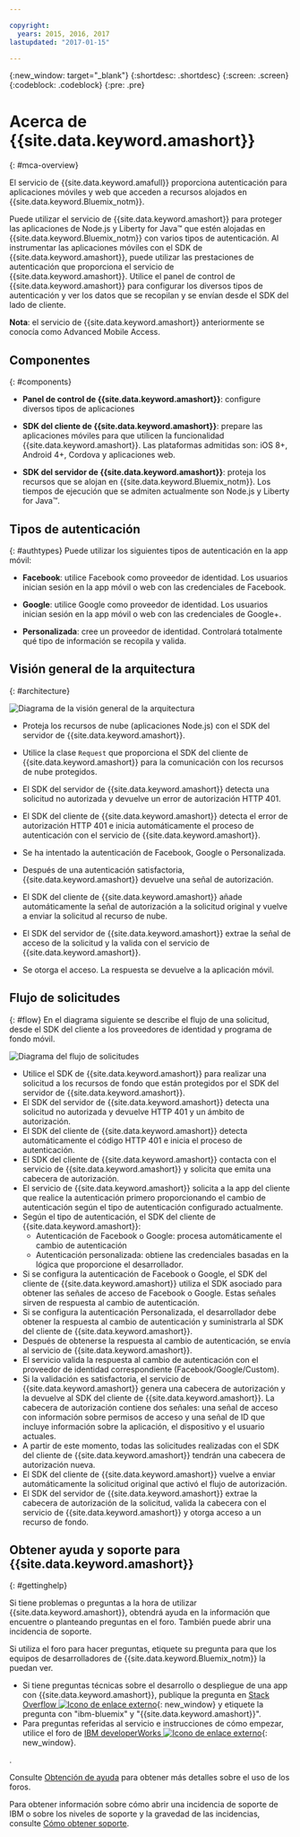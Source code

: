 ```yaml
---

copyright:
  years: 2015, 2016, 2017
lastupdated: "2017-01-15"

---
```


{:new_window: target="_blank"}
{:shortdesc: .shortdesc}
{:screen: .screen}
{:codeblock: .codeblock}
{:pre: .pre}

# Acerca de {{site.data.keyword.amashort}}
{: #mca-overview}


El servicio de {{site.data.keyword.amafull}} proporciona autenticación para aplicaciones móviles y web que acceden a recursos alojados en {{site.data.keyword.Bluemix_notm}}.

Puede utilizar el servicio de {{site.data.keyword.amashort}} para proteger las aplicaciones de Node.js y Liberty for Java&trade; que estén alojadas en {{site.data.keyword.Bluemix_notm}} con varios tipos de autenticación. Al instrumentar las aplicaciones móviles con el SDK de {{site.data.keyword.amashort}}, puede utilizar las prestaciones de autenticación que proporciona el servicio de {{site.data.keyword.amashort}}. Utilice el panel de control de {{site.data.keyword.amashort}} para configurar los diversos tipos de autenticación y ver los datos que se recopilan y se envían desde el SDK del lado de cliente.

**Nota**: el servicio de {{site.data.keyword.amashort}} anteriormente se conocía como Advanced Mobile Access.

## Componentes
{: #components}

* **Panel de control de {{site.data.keyword.amashort}}**: configure diversos tipos de aplicaciones

* **SDK del cliente de {{site.data.keyword.amashort}}**: prepare las aplicaciones móviles para que utilicen la funcionalidad {{site.data.keyword.amashort}}. Las plataformas admitidas son: iOS 8+, Android 4+, Cordova y aplicaciones web.

* **SDK del servidor de {{site.data.keyword.amashort}}**: proteja los recursos que se alojan en {{site.data.keyword.Bluemix_notm}}. Los tiempos de ejecución que se admiten actualmente son Node.js y Liberty for Java&trade;.

## Tipos de autenticación
{: #authtypes}
Puede utilizar los siguientes tipos de autenticación en la app móvil:

* **Facebook**: utilice Facebook como proveedor de identidad. Los usuarios inician sesión en la app móvil o web con las credenciales de Facebook.

* **Google**: utilice Google como proveedor de identidad. Los usuarios inician sesión en la app móvil o web con las credenciales de Google+.

* **Personalizada**: cree un proveedor de identidad. Controlará totalmente qué tipo de información se recopila y valida.

## Visión general de la arquitectura
{: #architecture}

![Diagrama de la visión general de la arquitectura](images/mca-overview.jpg)

* Proteja los recursos de nube (aplicaciones Node.js) con el SDK del servidor de {{site.data.keyword.amashort}}.

* Utilice la clase `Request` que proporciona el SDK del cliente de {{site.data.keyword.amashort}} para la comunicación con los recursos de nube protegidos.

* El SDK del servidor de {{site.data.keyword.amashort}} detecta una solicitud no autorizada y devuelve un error de autorización HTTP 401.

* El SDK del cliente de {{site.data.keyword.amashort}} detecta el error de autorización HTTP 401 e inicia automáticamente el proceso de autenticación con el servicio de {{site.data.keyword.amashort}}.

* Se ha intentado la autenticación de Facebook, Google o Personalizada.

* Después de una autenticación satisfactoria, {{site.data.keyword.amashort}} devuelve una señal de autorización.

* El SDK del cliente de {{site.data.keyword.amashort}} añade automáticamente la señal de autorización a la solicitud original y vuelve a enviar la solicitud al recurso de nube.

* El SDK del servidor de {{site.data.keyword.amashort}} extrae la señal de acceso de la solicitud y la valida con el servicio de {{site.data.keyword.amashort}}.

* Se otorga el acceso.  La respuesta se devuelve a la aplicación móvil.

## Flujo de solicitudes
{: #flow}
En el diagrama siguiente se describe el flujo de una solicitud, desde el SDK del cliente a los proveedores de identidad y programa de fondo móvil.

![Diagrama del flujo de solicitudes](images/mca-sequence-overview.jpg)

* Utilice el SDK de {{site.data.keyword.amashort}} para realizar una solicitud a los recursos de fondo que están protegidos por el SDK del servidor de {{site.data.keyword.amashort}}.
* El SDK del servidor de {{site.data.keyword.amashort}} detecta una solicitud no autorizada y devuelve HTTP 401 y un ámbito de autorización.
* El SDK del cliente de {{site.data.keyword.amashort}} detecta automáticamente el código HTTP 401 e inicia el proceso de autenticación.
* El SDK del cliente de {{site.data.keyword.amashort}} contacta con el servicio de {{site.data.keyword.amashort}} y solicita que emita una cabecera de autorización.
* El servicio de {{site.data.keyword.amashort}} solicita a la app del cliente que realice la autenticación primero proporcionando el cambio de autenticación según el tipo de autenticación configurado actualmente.
* Según el tipo de autenticación, el SDK del cliente de {{site.data.keyword.amashort}}:
   * Autenticación de Facebook o Google: procesa automáticamente el cambio de autenticación
   * Autenticación personalizada: obtiene las credenciales basadas en la lógica que proporcione el desarrollador.
* Si se configura la autenticación de Facebook o Google, el SDK del cliente de {{site.data.keyword.amashort}} utiliza el SDK asociado para obtener las señales de acceso de Facebook o Google. Estas señales sirven de respuesta al cambio de autenticación.
* Si se configura la autenticación Personalizada, el desarrollador debe obtener la respuesta al cambio de autenticación y suministrarla al SDK del cliente de {{site.data.keyword.amashort}}.
* Después de obtenerse la respuesta al cambio de autenticación, se envía al servicio de {{site.data.keyword.amashort}}.
* El servicio valida la respuesta al cambio de autenticación con el proveedor de identidad correspondiente (Facebook/Google/Custom).
* Si la validación es satisfactoria, el servicio de {{site.data.keyword.amashort}} genera una cabecera de autorización y la devuelve al SDK del cliente de {{site.data.keyword.amashort}}. La cabecera de autorización contiene dos señales: una señal de acceso con información sobre permisos de acceso y una señal de ID que incluye información sobre la aplicación, el dispositivo y el usuario actuales.
* A partir de este momento, todas las solicitudes realizadas con el SDK del cliente de {{site.data.keyword.amashort}} tendrán una cabecera de autorización nueva.
* El SDK del cliente de {{site.data.keyword.amashort}} vuelve a enviar automáticamente la solicitud original que activó el flujo de autorización.
* El SDK del servidor de {{site.data.keyword.amashort}} extrae la cabecera de autorización de la solicitud, valida la cabecera con el servicio de {{site.data.keyword.amashort}} y otorga acceso a un recurso de fondo.


## Obtener ayuda y soporte para {{site.data.keyword.amashort}}
{: #gettinghelp}

Si tiene problemas o preguntas a la hora de utilizar {{site.data.keyword.amashort}}, obtendrá ayuda en la información que encuentre o planteando preguntas en el foro. También puede abrir una incidencia de soporte. 

Si utiliza el foro para hacer preguntas, etiquete su pregunta para que los equipos de desarrolladores de {{site.data.keyword.Bluemix_notm}} la puedan ver.

* Si tiene preguntas técnicas sobre el desarrollo o despliegue de una app con {{site.data.keyword.amashort}}, publique la pregunta en [Stack Overflow ![Icono de enlace externo](../../icons/launch-glyph.svg "Icono de enlace externo")](http://stackoverflow.com/search?q={{site.data.keyword.amashort}}+ibm-bluemix "Icono de enlace externo"){: new_window} y etiquete la pregunta con "ibm-bluemix" y "{{site.data.keyword.amashort}}".
* Para preguntas referidas al servicio e instrucciones de cómo empezar, utilice el foro de [IBM developerWorks ![Icono de enlace externo](../../icons/launch-glyph.svg "Icono de enlace externo")](https://developer.ibm.com/answers/search.html?f=&type=question&redirect=search%2Fsearch&sort=relevance&q=mobile+client+access%20%2B[bluemix] "Icono de enlace externo"){: new_window}.

. 

Consulte [Obtención de ayuda](https://www.{DomainName}/docs/support/index.html#getting-help) para obtener más detalles sobre el uso de los foros.

Para obtener información sobre cómo abrir una incidencia de soporte de IBM o sobre los niveles de soporte y la gravedad de las incidencias, consulte [Cómo obtener soporte](https://www.{DomainName}/docs/support/index.html#contacting-support).

